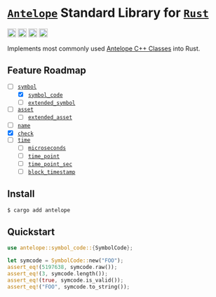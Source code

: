 # [`Antelope`](https://antelope.io/) Standard Library for [`Rust`](https://www.rust-lang.org/)

[<img alt="github" src="https://img.shields.io/badge/Github-antelope.rs-8da0cb?style=for-the-badge&logo=github" height="20">](https://github.com/pinax-network/antelope.rs)
[<img alt="crates.io" src="https://img.shields.io/crates/v/antelope.svg?style=for-the-badge&color=fc8d62&logo=rust" height="20">](https://crates.io/crates/antelope)
[<img alt="docs.rs" src="https://img.shields.io/badge/docs.rs-antelope-66c2a5?style=for-the-badge&labelColor=555555&logo=docs.rs" height="20">](https://docs.rs/antelope)
[<img alt="GitHub Workflow Status" src="https://img.shields.io/github/actions/workflow/status/pinax-network/antelope.rs/ci.yml?branch=main&style=for-the-badge" height="20">](https://github.com/pinax-network/antelope.rs/actions?query=branch%3Amain)

Implements most commonly used [Antelope C++ Classes](https://github.com/AntelopeIO/cdt/tree/main/libraries/eosiolib/core/eosio) into Rust.

## Feature Roadmap

- [ ] [`symbol`](https://github.com/AntelopeIO/cdt/blob/main/libraries/eosiolib/core/eosio/symbol.hpp)
    - [x] [`symbol_code`](https://github.com/AntelopeIO/cdt/blob/main/libraries/eosiolib/core/eosio/symbol.hpp)
    - [ ] [`extended_symbol`](https://github.com/AntelopeIO/cdt/blob/main/libraries/eosiolib/core/eosio/symbol.hpp)
- [ ] [`asset`](https://github.com/AntelopeIO/cdt/blob/main/libraries/eosiolib/core/eosio/asset.hpp)
    - [ ] [`extended_asset`](https://github.com/AntelopeIO/cdt/blob/main/libraries/eosiolib/core/eosio/asset.hpp)
- [ ] [`name`](https://github.com/AntelopeIO/cdt/blob/main/libraries/eosiolib/core/eosio/name.hpp)
- [x] [`check`](https://github.com/AntelopeIO/cdt/blob/main/libraries/eosiolib/core/eosio/check.hpp)
- [ ] [`time`](https://github.com/AntelopeIO/cdt/blob/main/libraries/eosiolib/core/eosio/time.hpp)
    - [ ] [`microseconds`](https://github.com/AntelopeIO/cdt/blob/main/libraries/eosiolib/core/eosio/time.hpp)
    - [ ] [`time_point`](https://github.com/AntelopeIO/cdt/blob/main/libraries/eosiolib/core/eosio/time.hpp)
    - [ ] [`time_point_sec`](https://github.com/AntelopeIO/cdt/blob/main/libraries/eosiolib/core/eosio/time.hpp)
    - [ ] [`block_timestamp`](https://github.com/AntelopeIO/cdt/blob/main/libraries/eosiolib/core/eosio/time.hpp)

## Install

```bash
$ cargo add antelope
```

## Quickstart

```rust
use antelope::symbol_code::{SymbolCode};

let symcode = SymbolCode::new("FOO");
assert_eq!(5197638, symcode.raw());
assert_eq!(3, symcode.length());
assert_eq!(true, symcode.is_valid());
assert_eq!("FOO", symcode.to_string());
```
